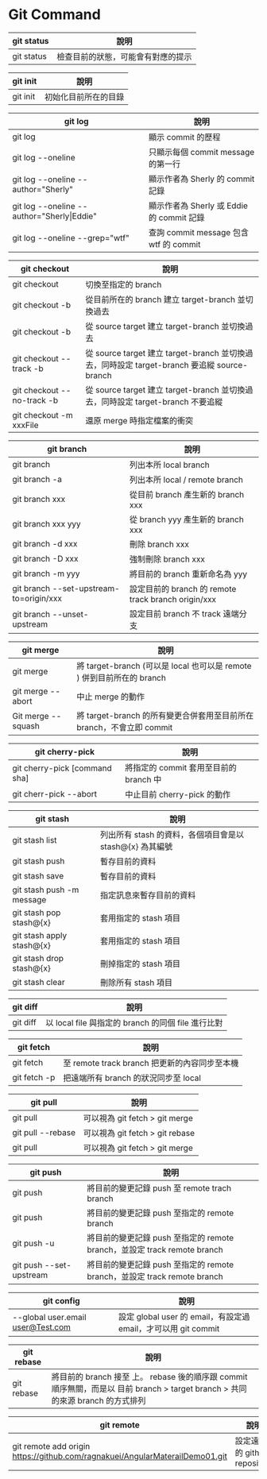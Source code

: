 # Git Command

| git status | 說明                               |
| ---------- | ---------------------------------- |
| git status | 檢查目前的狀態，可能會有對應的提示 |

| git init | 說明                 |
| -------- | -------------------- |
| git init | 初始化目前所在的目錄 |

| git log                                    | 說明                                      |
| ------------------------------------------ | ----------------------------------------- |
| git log                                    | 顯示 commit 的歷程                        |
| git log --oneline                          | 只顯示每個 commit message 的第一行        |
| git log --oneline --author="Sherly"        | 顯示作者為 Sherly 的 commit 記錄          |
| git log --oneline --author="Sherly\|Eddie" | 顯示作者為 Sherly 或 Eddie 的 commit 記錄 |
| git log --oneline --grep="wtf"             | 查詢 commit message 包含 wtf 的 commit    |

| git checkout                                               | 說明                                                                                        |
| ---------------------------------------------------------- | ------------------------------------------------------------------------------------------- |
| git checkout                                               | 切換至指定的 branch                                                                         |
| git checkout -b <target-branch>                            | 從目前所在的 branch 建立 target-branch 並切換過去                                           |
| git checkout -b <target-branch> <source-branch>            | 從 source target 建立 target-branch 並切換過去                                              |
| git checkout --track <source-branch> -b <target-branch>    | 從 source target 建立 target-branch 並切換過去，同時設定 target-branch 要追縱 source-branch |
| git checkout --no-track <source-branch> -b <target-branch> | 從 source target 建立 target-branch 並切換過去，同時設定 target-branch 不要追縱             |
| git checkout -m xxxFile                                    | 還原 merge 時指定檔案的衝突                                                                 |

| git branch                              | 說明                                                |
| --------------------------------------- | --------------------------------------------------- |
| git branch                              | 列出本所 local branch                               |
| git branch -a                           | 列出本所 local / remote branch                      |
| git branch xxx                          | 從目前 branch 產生新的 branch xxx                   |
| git branch xxx yyy                      | 從 branch yyy 產生新的 branch xxx                   |
| git branch -d xxx                       | 刪除 branch xxx                                     |
| git branch -D xxx                       | 強制刪除 branch xxx                                 |
| git branch -m yyy                       | 將目前的 branch 重新命名為 yyy                      |
| git branch --set-upstream-to=origin/xxx | 設定目前的 branch 的 remote track branch origin/xxx |
| git branch --unset-upstream             | 設定目前 branch 不 track 遠端分支                   |

| git merge                          | 說明                                                                   |
| ---------------------------------- | ---------------------------------------------------------------------- |
| git merge <target-branch>          | 將 target-branch (可以是 local 也可以是 remote ) 併到目前所在的 branch |
| git merge --abort                  | 中止 merge 的動作                                                      |
| Git merge --squash <target-branch> | 將 target-branch 的所有變更合併套用至目前所在 branch，不會立即 commit  |

| git cherry-pick               | 說明                                   |
| ----------------------------- | -------------------------------------- |
| git cherry-pick [command sha] | 將指定的 commit 套用至目前的 branch 中 |
| git cherr-pick --abort        | 中止目前 cherry-pick 的動作            |

| git stash                 | 說明                                                     |
| ------------------------- | -------------------------------------------------------- |
| git stash list            | 列出所有 stash 的資料，各個項目會是以 stash@{x} 為其編號 |
| git stash push            | 暫存目前的資料                                           |
| git stash save            | 暫存目前的資料                                           |
| git stash push -m message | 指定訊息來暫存目前的資料                                 |
| git stash pop stash@{x}   | 套用指定的 stash 項目                                    |
| git stash apply stash@{x} | 套用指定的 stash 項目                                    |
| git stash drop stash@{x}  | 刪掉指定的 stash 項目                                    |
| git stash clear           | 刪除所有 stash 項目                                      |

| git diff                        | 說明                                               |
| ------------------------------- | -------------------------------------------------- |
| git diff <remote-branch> <file> | 以 local file 與指定的 branch 的同個 file 進行比對 |

| git fetch    | 說明                                          |
| ------------ | --------------------------------------------- |
| git fetch    | 至 remote track branch 把更新的內容同步至本機 |
| git fetch -p | 把遠端所有 branch 的狀況同步至 local          |

| git pull                 | 說明                            |
| ------------------------ | ------------------------------- |
| git pull                 | 可以視為 git fetch > git merge  |
| git pull --rebase        | 可以視為 git fetch > git rebase |
| git pull <remote-branch> | 可以視為 git fetch > git merge  |

| git push                                | 說明                                                                     |
| --------------------------------------- | ------------------------------------------------------------------------ |
| git push                                | 將目前的變更記錄 push 至 remote trach branch                             |
| git push                                | 將目前的變更記錄 push 至指定的 remote branch                             |
| git push -u <remote-branch>             | 將目前的變更記錄 push 至指定的 remote branch，並設定 track remote branch |
| git push --set-upstream <remote-branch> | 將目前的變更記錄 push 至指定的 remote branch，並設定 track remote branch |

| git config                        | 說明                                                           |
| --------------------------------- | -------------------------------------------------------------- |
| --global user.email user@Test.com | 設定 global user 的 email，有設定過 email，才可以用 git commit |

| git rebase                 | 說明                                                                                                                                           |
| -------------------------- | ---------------------------------------------------------------------------------------------------------------------------------------------- |
| git rebase <target-branch> | 將目前的 branch 接至 <target-branch> 上。 rebase 後的順序跟 commit 順序無關，而是以 目前 branch > target branch > 共同的來源 branch 的方式排列 |

| git remote                                                                   | 說明                         |
| ---------------------------------------------------------------------------- | ---------------------------- |
| git remote add origin https://github.com/ragnakuei/AngularMaterailDemo01.git | 設定遠端的 github repository |
